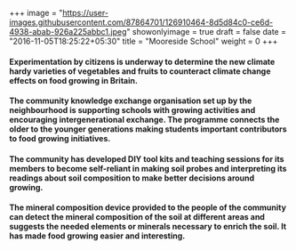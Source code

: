 +++
image = "https://user-images.githubusercontent.com/87864701/126910464-8d5d84c0-ce6d-4938-abab-926a225abbc1.jpeg"
showonlyimage = true
draft = false
date = "2016-11-05T18:25:22+05:30"
title = "Mooreside School"
weight = 0
+++

<!-- ![alt text][logo]

[logo]: https://user-images.githubusercontent.com/667857/126713731-cfc45366-a7ad-4093-966a-3fe301fac244.jpeg "Second Image" -->


#### Experimentation by citizens is underway to determine the new climate hardy varieties of vegetables and fruits to counteract climate change effects on food growing in Britain.
#### The community knowledge exchange organisation set up by the neighbourhood is supporting schools with growing activities and encouraging intergenerational exchange. The programme connects the older to the younger generations making students important contributors to food growing initiatives.
#### The community has developed DIY tool kits and teaching sessions for its members to become self-reliant in making soil probes and interpreting its readings about soil composition to make better decisions around growing.
#### The mineral composition device provided to the people of the community can detect the mineral composition of the soil at different areas and suggests the needed elements or minerals necessary to enrich the soil. It has made food growing easier and interesting.
